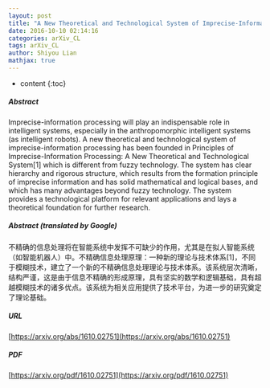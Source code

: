 ```yaml
---
layout: post
title: "A New Theoretical and Technological System of Imprecise-Information Processing"
date: 2016-10-10 02:14:16
categories: arXiv_CL
tags: arXiv_CL
author: Shiyou Lian
mathjax: true
---
```


* content
{:toc}

##### Abstract
Imprecise-information processing will play an indispensable role in intelligent systems, especially in the anthropomorphic intelligent systems (as intelligent robots). A new theoretical and technological system of imprecise-information processing has been founded in Principles of Imprecise-Information Processing: A New Theoretical and Technological System[1] which is different from fuzzy technology. The system has clear hierarchy and rigorous structure, which results from the formation principle of imprecise information and has solid mathematical and logical bases, and which has many advantages beyond fuzzy technology. The system provides a technological platform for relevant applications and lays a theoretical foundation for further research.

##### Abstract (translated by Google)
不精确的信息处理将在智能系统中发挥不可缺少的作用，尤其是在拟人智能系统（如智能机器人）中。不精确信息处理原理：一种新的理论与技术体系[1]，不同于模糊技术，建立了一个新的不精确信息处理理论与技术体系。该系统层次清晰，结构严谨，这是由于信息不精确的形成原理，具有坚实的数学和逻辑基础，具有超越模糊技术的诸多优点。该系统为相关应用提供了技术平台，为进一步的研究奠定了理论基础。

##### URL
[https://arxiv.org/abs/1610.02751](https://arxiv.org/abs/1610.02751)

##### PDF
[https://arxiv.org/pdf/1610.02751](https://arxiv.org/pdf/1610.02751)

